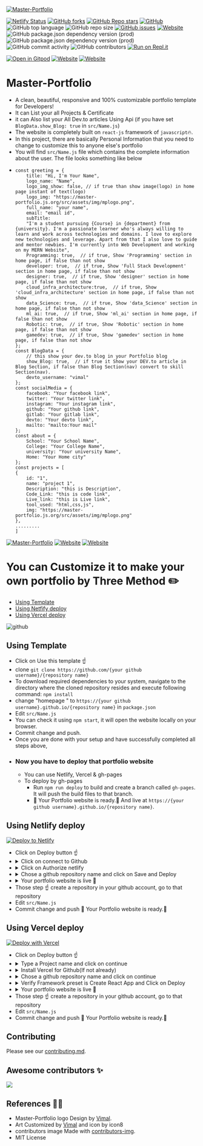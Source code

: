 [![Master-Portfolio](src/assets/img/mplogo.png)](https://github.com/vimalverma558/Master-Portfolio)

[![Netlify Status](https://api.netlify.com/api/v1/badges/ff93814b-ada6-4afa-9055-2b35043eb36c/deploy-status)](https://app.netlify.com/sites/vima/deploys)
[![GitHub forks](https://img.shields.io/github/forks/vimalverma558/Master-Portfolio??style=flat)](https://github.com/vimalverma558/Master-Portfolio/network/members)
[![GitHub Repo stars](https://img.shields.io/github/stars/vimalverma558/Master-Portfolio??style=flat)](https://github.com/vimalverma558/Master-Portfolio/stargazers)
[![GitHub](https://img.shields.io/github/license/Vimalverma558/Master-portfolio)](https://github.com/vimalverma558/Master-Portfolio/blob/master/LICENSE)
![GitHub top language](https://img.shields.io/github/languages/top/vimalverma558/master-portfolio)
![GitHub repo size](https://img.shields.io/github/repo-size/vimalverma558/master-portfolio)
[![GitHub issues](https://img.shields.io/github/issues/vimalverma558/Master-portfolio)](https://github.com/vimalverma558/Master-Portfolio/issues)
[![Website](https://img.shields.io/website?url=https%3A%2F%2Fvima.netlify.app%2F)](https://vima.netlify.app/)
![GitHub package.json dependency version (prod)](https://img.shields.io/github/package-json/dependency-version/vimalverma558/Master-portfolio/react)
![GitHub package.json dependency version (prod)](https://img.shields.io/github/package-json/dependency-version/vimalverma558/Master-portfolio/gh-pages)
![GitHub commit activity](https://img.shields.io/github/commit-activity/m/vimalverma558/master-portfolio)
![GitHub contributors](https://img.shields.io/github/contributors/vimalverma558/master-portfolio)
[![Run on Repl.it](https://repl.it/badge/github/vimalverma558/Master-Portfolio)](https://repl.it/github/vimalverma558/Master-Portfolio)

[![Open in Gitpod](https://gitpod.io/button/open-in-gitpod.svg)](https://gitpod.io/#https://github.com/vimalverma558/Master-Portfolio)
[![Website](https://img.shields.io/website?style=for-the-badge&up_message=Demo&url=https%3A%2F%2Fvima.netlify.app%2F)](https://vima.netlify.app/)
[![Website](https://img.shields.io/website?style=for-the-badge&up_message=Blog&url=https%3A%2F%2Fvima.netlify.app%2F)](https://dev.letskhabar.com/post/master-portfolio)




# Master-Portfolio
- A clean, beautiful, responsive and 100% customizable portfolio template for Developers!
- It can List your all Projects & Certificate
- it can Also list your All Dev.to articles Using Api (if you have set `BlogData.show_Blog: true` in `src/Name.js`)
- The website is completely built on `react-js` framework of `javascript`🔥.
- In this project, there are basically Personal Information that you need to change to customize this to anyone else's portfolio
- You will find `src/Name.js` file which contains the complete information about the user. The file looks something like below
- 
    ``` 
    const greeting = {
        title: "Hi, I'm Your Name",
        logo_name: "Name",
        logo_img_show: false, // if true than show image(logo) in home page instant of text(logo)
        logo_img: "https://master-portfolio.js.org/src/assets/img/mplogo.png",
        full_name: "your name",
        email: "email id",
        subTitle:
        "I'm a student pursuing {Course} in {department} from {university}. I'm a passionate learner who's always willing to learn and work across technologies and domains. I love to explore new technologies and leverage. Apart from that I also love to guide and mentor newbies. I'm currently into Web Development and working on my MERN Website",
        Programming: true,  // if true, Show 'Programming' section in home page, if false than not show
        developer: true,  // if true, Show 'Full Stack Development' section in home page, if false than not show
        designer: true,  // if true, Show 'designer' section in home page, if false than not show
        cloud_infra_architecture:true,  // if true, Show 'cloud_infra_architecture' section in home page, if false than not show
        data_Science: true,  // if true, Show 'data_Science' section in home page, if false than not show
        ml_ai: true,  // if true, Show 'ml_ai' section in home page, if false than not show
        Robotic: true,  // if true, Show 'Robotic' section in home page, if false than not show
        gamedev: true,  // if true, Show 'gamedev' section in home page, if false than not show
    };
    const BlogData = {
        // this show your dev.to blog in your Portfolio blog
        show_Blog: true,  // if true it Show your DEV.to article in Blog Section, if false than Blog Section(nav) convert to skill Section(nav).
        devto_username: "vimal"
    };
    const socialMedia = {
        facebook: "Your facebook link",
        twitter: "Your twitter link",
        instagram: "Your instagram link",
        github: "Your github link",
        gitlab: "Your gitlab link",
        devto: "Your devto link",
        mailto: "mailto:Your mail"
    };
    const about = {
        School: "Your School Name",
        College: "Your College Name",
        university: "Your university Name",
        Home: "Your Home city"
    };
    const projects = [
    {
        id: "1",
        name: "project 1",
        Description: "this is Description",
        Code_Link: "this is code link",
        Live_link: "this is Live link",
        tool_used: "html,css,js", 
        img: "https://master-portfolio.js.org/src/assets/img/mplogo.png"
    },
    .........
    ]
    ```
[![Master-Portfolio](src/assets/img/mp-web.png)](https://vima.netlify.app/)
[![Website](https://img.shields.io/website?style=for-the-badge&up_message=Demo&url=https%3A%2F%2Fvima.netlify.app%2F)](https://vima.netlify.app/)
[![Website](https://img.shields.io/website?style=for-the-badge&up_message=Blog&url=https%3A%2F%2Fvima.netlify.app%2F)](https://dev.letskhabar.com/post/master-portfolio)




# You can Customize it to make your own portfolio by Three Method ✏️
- [Using Template](#using-template)
- [Using Netfify deploy](#using-netlify-deploy)
- [Using Vercel deploy](#using-vercel-deploy)

![github](src/assets/img/github.png)

## Using Template
- Click on Use this template ☝️
- clone `git clone https://github.com/{your github username}/{repository name}`
- To download required dependencies to your system, navigate to the directory where the cloned repository resides and execute following command: `npm install`
- change "homepage " to `https://{your github username}.github.io/{repository name}` in `package.json` 
- Edit `src/Name.js` 
- You can check it using `npm start`, it will open the website locally on your browser.
- Commit change and push.
- Once you are done with your setup and have successfully completed all steps above, 
- ### Now you have to deploy that portfolio website
  - You can use Netlify, Vercel & gh-pages
  - To deploy by gh-pages
    - Run `npm run deploy` to build and create a branch called `gh-pages`. It will push the build files to that branch.
    -  🎉 Your Portfolio website is ready.🥳 And live at `https://{your github username}.github.io/{repository name}`.



## Using Netlify deploy
[![Deploy to Netlify](https://www.netlify.com/img/deploy/button.svg)](https://app.netlify.com/start/deploy?repository=https://github.com/darkhacker12121/Master-Portfolio)
- Click on Deploy button ☝️
- <details>
  <summary>Click on connect to Github</summary>
  <img alt="m1" src="src/assets/img/m1.png" />
  </details>
- <details>
  <summary>Click on Authorize netlify</summary>
  <img alt="m2" src="src/assets/img/m2.png" />
  </details>
- <details>
  <summary>Chose a github repository name and click on Save and Deploy</summary>
  <img alt="m3" src="src/assets/img/m3.png" />
  </details>
- <details>
  <summary>Your portfolio website is live 🚀</summary>
  <img alt="m4" src="src/assets/img/m4.png" />
  </details> 
- Those step ☝️ create a repository in your github account, go to that repository
- Edit `src/Name.js` 
- Commit change and push 🎉 Your Portfolio website is ready.🥳


## Using Vercel deploy
[![Deploy with Vercel](https://vercel.com/button)](https://vercel.com/new/git/external?repository-url=https%3A%2F%2Fgithub.com%2Fvimalverma558%2FMaster-Portfolio)
- Click on Deploy button ☝️
- <details>
  <summary>Type a Project name and click on continue</summary>
  <img alt="m1" src="src/assets/img/v1.png" />
  </details>
- <details>
  <summary>Install Vercel for Github(If not already) </summary>
  <img alt="m2" src="src/assets/img/v2.png" />
  </details>
- <details>
  <summary>Chose a github repository name and click on continue</summary>
  <img alt="m3" src="src/assets/img/v3.png" />
  </details>
- <details>
  <summary>Verify Framework preset is Create React App and Click on Deploy</summary>
  <img alt="m4" src="src/assets/img/v4.png" />
  </details> 
- <details>
  <summary>Your portfolio website is live 🚀</summary>
  <img alt="m4" src="src/assets/img/v5.png" />
  </details> 
- Those step ☝️ create a repository in your github account, go to that repository
- Edit `src/Name.js` 
- Commit change and push 🎉 Your Portfolio website is ready.🥳




## Contributing
Please see our [contributing.md](./CONTRIBUTING.md).




## Awesome contributors ✨

<a href="https://github.com/vimalverma558/Master-Portfolio/graphs/contributors">
  <img src="https://contributors-img.web.app/image?repo=vimalverma558/Master-Portfolio" />
</a>



## References 👏🏻
- Master-Portfolio logo Design by [Vimal](https://github.com/vimalverma558).
- Art Customized by [Vimal](https://github.com/vimalverma558) and icon by icon8
- contributors image Made with [contributors-img](https://contributors-img.web.app).
- MIT License 
